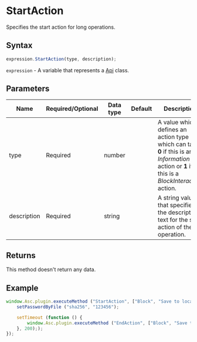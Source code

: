 # StartAction

Specifies the start action for long operations.

## Syntax

```javascript
expression.StartAction(type, description);
```

`expression` - A variable that represents a [Api](../Api.md) class.

## Parameters

| **Name** | **Required/Optional** | **Data type** | **Default** | **Description** |
| ------------- | ------------- | ------------- | ------------- | ------------- |
| type | Required | number |  | A value which defines an action type which can take **0** if this is an *Information* action or **1** if this is a *BlockInteraction* action. |
| description | Required | string |  | A string value that specifies the description text for the start action of the operation. |

## Returns

This method doesn't return any data.

## Example

```javascript editor-docx
window.Asc.plugin.executeMethod ("StartAction", ["Block", "Save to local storage..."], function () {
    setPasswordByFile ("sha256", "123456");

    setTimeout (function () {
        window.Asc.plugin.executeMethod ("EndAction", ["Block", "Save to localstorage..."]);
    }, 200););
});
```
